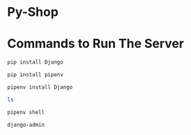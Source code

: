 # Py-Shop

# Commands to Run The Server

```bash
pip install Django
```

```bash
pip install pipenv
```

```bash
pipenv install Django
```

```bash
ls
```

```bash
pipenv shell
```


```bash
django-admin
```
